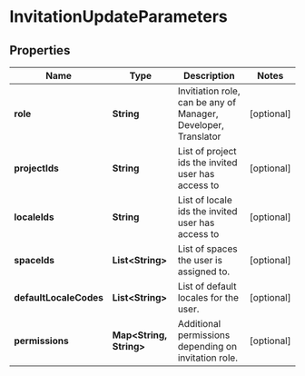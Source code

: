 

# InvitationUpdateParameters

## Properties

Name | Type | Description | Notes
------------ | ------------- | ------------- | -------------
**role** | **String** | Invitiation role, can be any of Manager, Developer, Translator |  [optional]
**projectIds** | **String** | List of project ids the invited user has access to |  [optional]
**localeIds** | **String** | List of locale ids the invited user has access to |  [optional]
**spaceIds** | **List&lt;String&gt;** | List of spaces the user is assigned to. |  [optional]
**defaultLocaleCodes** | **List&lt;String&gt;** | List of default locales for the user. |  [optional]
**permissions** | **Map&lt;String, String&gt;** | Additional permissions depending on invitation role. |  [optional]



